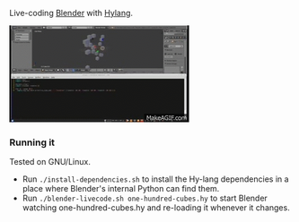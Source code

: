 Live-coding [Blender](http://blender3d.org/) with [Hylang](http://hylang.org/).

[![Quick screencast of Live-coding Blender with Hylang](./screencast.gif)](https://www.youtube.com/watch?v=vRBdqsaKmuU)

### Running it ###

Tested on GNU/Linux.

 * Run `./install-dependencies.sh` to install the Hy-lang dependencies in a place where Blender's internal Python can find them.
 * Run `./blender-livecode.sh one-hundred-cubes.hy` to start Blender watching one-hundred-cubes.hy and re-loading it whenever it changes.

